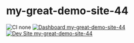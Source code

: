 # my-great-demo-site-44

![CI none](https://img.shields.io/badge/ci-none-orange.svg)
[![Dashboard my-great-demo-site-44](https://img.shields.io/badge/dashboard-my_great_demo_site_44-yellow.svg)](https://dashboard.pantheon.io/sites/724a0bdb-1d06-4fb9-a04f-c3abd843588e#dev/code)
[![Dev Site my-great-demo-site-44](https://img.shields.io/badge/site-my_great_demo_site_44-blue.svg)](http://dev-my-great-demo-site-44.pantheonsite.io/)